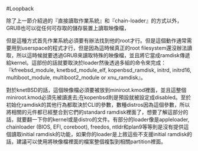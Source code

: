 #Loopback

除了上一節介紹過的『直接讀取作業系統』和『chain-loader』的方式以外，GRUB也可以從任何可存取的儲存裝置上讀取映像檔，

但是這種方式首先作業系統必須要有辦法找到他的root才行。但是這個動作通常需要用到userspace的程式才行，但是因為這時候真正的root filesystem還沒辦法讀取，所以這時候就要透過GRUB來讀取特殊的映像檔，並且將它當成ramdisk傳遞給kernel。這部份的話就要取決於loader然後透過多組的命令來完成：『kfreebsd_module, knetbsd_module_elf, kopenbsd_ramdisk, initrd, initrd16, multiboot_module, multiboot2_module or xnu_ramdisk』。

對於knetBSD的話，這個映像檔必須要被放到miniroot.kmod裡面，並且這整個miniroot.kmod必須先被讀進去;在kopenbsd則是預設就被設定成disabled。至於初始化ramdisk的其他行為都取決於CLI的參數，數種distros因為這個參數，所以將相關的元件都已經整合到它們的standard ramdisk裡面了，想要了解這部分的話，就要翻一下你的kernel或是distro的文件。有部分的loader像是appleloader, chainloader (BIOS, EFI, coreboot), freedos, ntldr和plan9等等則是沒有提供這個讀取initial ramdisk的功能，如果你的loader是上敘這些不支援initial ramdisk的話，建議可以使用將映像檔裡面的檔案整個複製到相關partition裡面。
